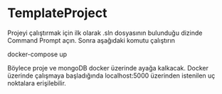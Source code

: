 # TemplateProject

Projeyi çalıştırmak için ilk olarak .sln dosyasının bulunduğu dizinde Command Prompt açın. Sonra aşağıdaki komutu çalıştırın

docker-compose up

Böylece proje ve mongoDB docker üzerinde ayağa kalkacak. Docker üzerinde çalışmaya başladığında localhost:5000 üzerinden istenilen uç noktalara erişilebilir.